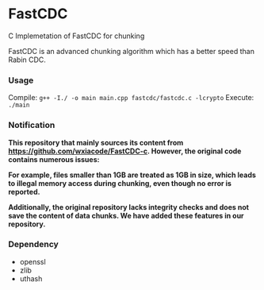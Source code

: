 # FastCDC
C Implemetation of FastCDC for chunking

FastCDC is an advanced chunking algorithm which has a better speed than Rabin CDC.

### Usage
Compile:
`g++ -I./ -o main main.cpp fastcdc/fastcdc.c -lcrypto`
Execute:
`./main`

### Notification

**This repository that mainly sources its content from https://github.com/wxiacode/FastCDC-c. However, the original code contains numerous issues:**

**For example, files smaller than 1GB are treated as 1GB in size, which leads to illegal memory access during chunking, even though no error is reported.**

**Additionally, the original repository lacks integrity checks and does not save the content of data chunks. We have added these features in our repository.**


### Dependency

- openssl
- zlib
- uthash
